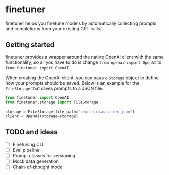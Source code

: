 # finetuner

finetuner helps you finetune models by automatically collecting prompts and completions from your existing GPT calls.

## Getting started

finetuner provides a wrapper around the native OpenAI client with the same functionality, so all you have to do is change `from openai import OpenAI` to `from finetuner import OpenAI`.

When creating the OpenAI client, you can pass a `Storage` object to define how your prompts should be saved. Below is an example for the `FileStorage` that saves prompts to a JSON file.

```python
from finetuner import OpenAI
from finetuner.storage import FileStorage

storage = FileStorage(file_path="search_classifier.json")
client = OpenAI(storage=storage)
```

## TODO and ideas

- [ ] Finetuning CLI
- [ ] Eval pipeline
- [ ] Prompt classes for versioning 
- [ ] Mock data generation
- [ ] Chain-of-thought mode
